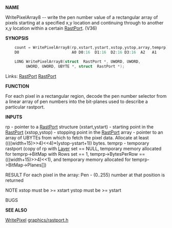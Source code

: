 
**NAME**

WritePixelArray8 -- write the pen number value of a rectangular array
of pixels starting at a specified x,y location and continuing
through to another x,y location within a certain [RastPort](_00AF.md). (V36)

**SYNOPSIS**

```c
    count = WritePixelArray8(rp,xstart,ystart,xstop,ystop,array,temprp)
    D0                       A0 D0:16  D1:16  D2:16 D3:16  A2   A1

    LONG WritePixelArray8(struct  RastPort *, UWORD, UWORD,
         UWORD, UWORD, UBYTE *, struct  RastPort *);

```
Links: [RastPort](_00AF.md) [RastPort](_00AF.md) 

**FUNCTION**

For each pixel in a rectangular region, decode the pen number selector
from a linear array of pen numbers into the bit-planes used to describe
a particular rastport.

**INPUTS**

rp     -  pointer to a [RastPort](_00AF.md) structure
(xstart,ystart) -  starting point in the [RastPort](_00AF.md)
(xstop,ystop)   -  stopping point in the [RastPort](_00AF.md)
array  - pointer to an array of UBYTEs from which to fetch the
pixel data. Allocate at least
((((width+15)&#062;&#062;4)&#060;&#060;4)*(ystop-ystart+1)) bytes.
temprp - temporary rastport (copy of rp with [Layer](_00A1.md) set == NULL,
temporary memory allocated for
temprp-&#062;BitMap with Rows set == 1,
temprp-&#062;BytesPerRow == (((width+15)&#062;&#062;4)&#060;&#060;1),
and temporary memory allocated for
temprp-&#062;BitMap-&#062;Planes[])

RESULT
For each pixel in the array:
Pen - (0..255) number at that position is returned

NOTE
xstop must be &#062;= xstart
ystop must be &#062;= ystart

BUGS

**SEE ALSO**

[WritePixel](WritePixel.md)  [graphics/rastport.h](_00AF.md)
